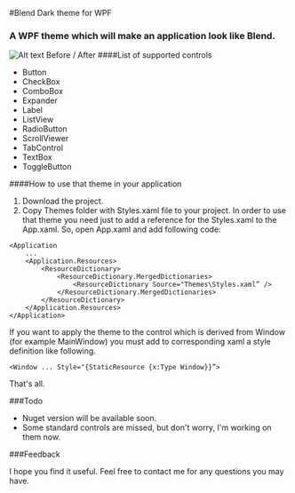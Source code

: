 #Blend Dark theme for WPF 

### A WPF theme which will make an application look like Blend.

![Alt text](/Users/dan/Sources/DarkBlendTheme/Screenshot.png)
Before / After
####List of supported controls
- Button- CheckBox- ComboBox- Expander- Label- ListView- RadioButton- ScrollViewer- TabControl- TextBox- ToggleButton

####How to use that theme in your application

1. Download the project. 
2. Copy Themes folder with Styles.xaml file to your project. 
In order to use that theme you need just to add a reference for the Styles.xaml to the App.xaml.
So, open App.xaml and add following code:

```
<Application
	...
	<Application.Resources>
		<ResourceDictionary>
           	<ResourceDictionary.MergedDictionaries>
				<ResourceDictionary Source="Themes\Styles.xaml” />
			</ResourceDictionary.MergedDictionaries>
		</ResourceDictionary>
	</Application.Resources>
</Application>
```

If you want to apply the theme to the control which is derived from Window (for example MainWindow) you must add to corresponding xaml a style definition like following.

```
<Window ... Style="{StaticResource {x:Type Window}}”>
```
That's all.

###Todo

- Nuget version will be available soon.
- Some standard controls are missed, but don't worry, I'm working on them now.


###Feedback

I hope you find it useful. Feel free to contact me for any questions you may have.